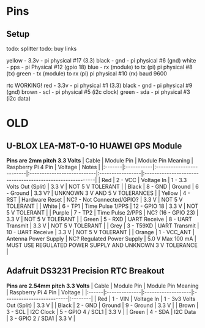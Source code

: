# Pins
## Setup
todo: splitter
todo: buy links

yellow - 3.3v - pi physical #17 (3.3)
black - gnd - pi physical #6 (gnd)
white - pps - pi Physical #12 (gpio 18)
blue - rx (module) to tx (pi) pi physical #8 (tx)
green - tx (module) to rx (pi) pi physical #10 (rx)
baud 9600

rtc WORKING!
red - 3.3v - pi physical #1 (3.3)
black - gnd - pi physical #9 (gnd)
brown - scl - pi physical #5  (i2c clock)
green - sda - pi physical #3 (i2c data)

 
# OLD
## U-BLOX LEA-M8T-0-10 HUAWEI GPS Module
**Pins are 2mm pitch**
**3.3 Volts**
| Cable  | Module Pin | Module Pin Meaning       | Raspberry Pi 4 Pin         | Voltage                 | Notes                                                     |
|:-------|:-----------|:-------------------------|:---------------------------|:-----------------|:----------------------------------------------------------|
| Red    | 2 - VCC        | Voltage In           | 1 - 3.3 Volts Out (Split)  | 3.3 V            | NOT 5 V TOLERANT                                          |
| Black  | 8 - GND        | Ground               | 6 - Ground                | 3.3 V?           | UNKNOWN 3 V AND 5 V TOLERANCES                            |
| Yellow | 4 - RST        | Hardware Reset       | NC? - Not Connected/GPIO?  | 3.3 V            | NOT 5 V TOLERANT                                          |
| White  | 6 - TP1        | Time Pulse 1/PPS     | 12 - GPIO 18               | 3.3 V            | NOT 5 V TOLERANT                                          |
| Purple | 7 - TP2        | Time Pulse 2/PPS     | NC? (16 - GPIO 23)               | 3.3 V            | NOT 5 V TOLERANT                                          |
| Green  | 5 - RXD        | UART Receive         | 8 - UART Transmit          | 3.3 V            | NOT 5 V TOLERANT                                          |
| Grey   | 3 - T59XD        | UART Transmit      | 10 - UART Receive          | 3.3  V           | NOT 5 V TOLERANT                                          |
| Orange | 1 - VCC_ANT    | Antenna Power Supply | NC? Regulated Power Supply | 5.0 V Max 100 mA   | MUST USE REGULATED POWER SUPPLY AND UNKNOWN 3 V TOLERANCE |

## Adafruit DS3231 Precision RTC Breakout
**Pins are 2.54mm pitch**
**3.3 Volts**
| Cable | Module Pin    | Module Pin Meaning | Raspberry Pi 4 Pin        | Voltage |
|:------|:--------------|:-------------------|:--------------------------|:--------|
| Red   | 1 - VIN       | Voltage In         | 1 - 3v3 Volts Out (Split) | 3.3 V   |
| Black | 2 - GND       | Ground             | 9 - Ground                | 3.3 V   |
| Brown | 3 - SCL       | I2C Clock          | 5 - GPIO 4 / SCL1         | 3.3 V   |
| Green | 4 - SDA       | I2C Data           | 3 - GPIO 2 / SDA1         | 3.3 V   |
